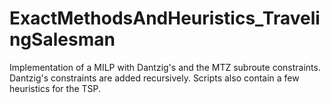 # ExactMethodsAndHeuristics_TravelingSalesman
Implementation of a MILP with Dantzig's and the MTZ subroute constraints. Dantzig's constraints are added recursively. Scripts also contain a few heuristics for the TSP.
